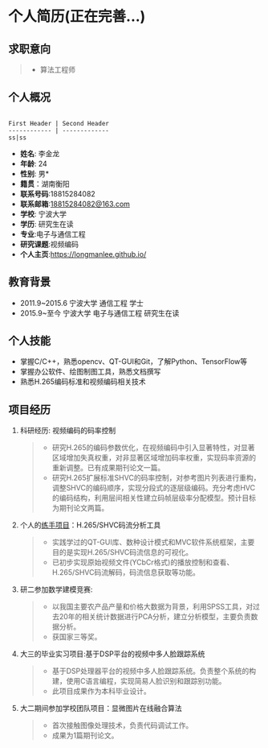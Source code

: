 # **个人简历(正在完善...)**
## 求职意向
> * 算法工程师

## 个人概况
```table

First Header | Second Header
------------ | -------------
ss|ss

```

 * **姓名**: 李金龙
 * **年龄**: 24
 * **性别**: 男*
 * **籍贯**：湖南衡阳
 * **联系号码**:18815284082 
 * **联系邮箱**:<18815284082@163.com>
 * **学校**: 宁波大学 
 * **学历**: 研究生在读
 * **专业**:电子与通信工程 
 * **研究课题**:视频编码
 * **个人主页**:<https://longmanlee.github.io/>
## 教育背景
 * 2011.9~2015.6 宁波大学 通信工程 学士
 * 2015.9~至今 宁波大学 电子与通信工程 研究生在读
## 个人技能 
 * 掌握C/C++，熟悉opencv、QT-GUI和Git，了解Python、TensorFlow等
 * 掌握办公软件、绘图制图工具，熟悉文档撰写
 * 熟悉H.265编码标准和视频编码相关技术
## 项目经历
1. 科研经历: 视频编码的码率控制
	> - 研究H.265的编码参数优化，在视频编码中引入显著特性，对显著区域增加失真权重，对非显著区域增加码率权重，实现码率资源的重新调整。已有成果期刊论文一篇。
	> - 研究H.265扩展标准SHVC的码率控制，对参考图片列表进行重构，调整SHVC的编码顺序，实现分段式的逐层级编码。充分考虑HVC的编码结构，利用层间相关性建立码帧层级率分配模型。预计目标为期刊论文两篇。
2. 个人的[练手项目](https://github.com/LongmanLee/lmApp)：H.265/SHVC码流分析工具
	> - 实践学过的QT-GUI库、数种设计模式和MVC软件系统框架，主要目的是实现H.265/SHVC码流信息的可视化。
	> - 已初步实现原始视频文件(YCbCr格式)的播放控制和查看、H.265/SHVC码流解码，码流信息获取等功能。
3.  研二参加数学建模竞赛:
	> - 以我国主要农产品产量和价格大数据为背景，利用SPSS工具，对过去20年的相关统计数据进行PCA分析，建立分析模型，主要负责数据分析。
	> - 获国家三等奖。
4.  大三的毕业实习项目:基于DSP平台的视频中多人脸跟踪系统
	> -  基于DSP处理器平台的视频中多人脸跟踪系统。负责整个系统的构建，使用C语言编程，实现简易人脸识别和跟踪别功能。
	> - 此项目成果作为本科毕业设计。 
5.  大二期间参加学校团队项目：显微图片在线融合算法
	> - 首次接触图像处理技术，负责代码调试工作。
	> - 成果为1篇期刊论文。